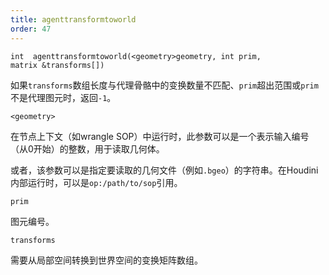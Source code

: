 ```yaml
---
title: agenttransformtoworld
order: 47
---
```

`int  agenttransformtoworld(<geometry>geometry, int prim, matrix &transforms[])`

如果`transforms`数组长度与代理骨骼中的变换数量不匹配、`prim`超出范围或`prim`不是代理图元时，返回`-1`。

`<geometry>`

在节点上下文（如wrangle SOP）中运行时，此参数可以是一个表示输入编号（从0开始）的整数，用于读取几何体。

或者，该参数可以是指定要读取的几何文件（例如`.bgeo`）的字符串。在Houdini内部运行时，可以是`op:/path/to/sop`引用。

`prim`

图元编号。

`transforms`

需要从局部空间转换到世界空间的变换矩阵数组。
